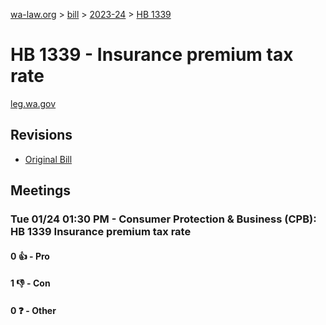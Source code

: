 [wa-law.org](/) > [bill](/bill/) > [2023-24](/bill/2023-24/) > [HB 1339](/bill/2023-24/hb/1339/)

# HB 1339 - Insurance premium tax rate
[leg.wa.gov](https://app.leg.wa.gov/billsummary?BillNumber=1339&Year=2023&Initiative=false)

## Revisions
* [Original Bill](1/)

## Meetings
### Tue 01/24 01:30 PM - Consumer Protection & Business (CPB): HB 1339 Insurance premium tax rate
#### 0 👍 - Pro

#### 1 👎 - Con

#### 0 ❓ - Other
